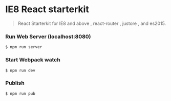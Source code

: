# IE8 React starterkit

> React Starterkit for IE8 and above , react-router , justore , and es2015.



### Run Web Server (localhost:8080)

```
$ npm run server
```

### Start Webpack watch

```
$ npm run dev
```

### Publish

```
$ npm run pub
```

